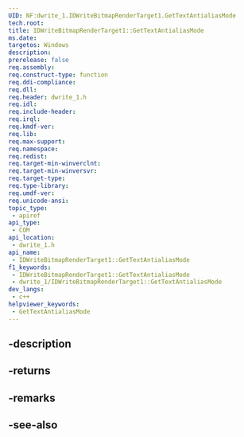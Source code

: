 ```yaml
---
UID: NF:dwrite_1.IDWriteBitmapRenderTarget1.GetTextAntialiasMode
tech.root: 
title: IDWriteBitmapRenderTarget1::GetTextAntialiasMode
ms.date: 
targetos: Windows
description: 
prerelease: false
req.assembly: 
req.construct-type: function
req.ddi-compliance: 
req.dll: 
req.header: dwrite_1.h
req.idl: 
req.include-header: 
req.irql: 
req.kmdf-ver: 
req.lib: 
req.max-support: 
req.namespace: 
req.redist: 
req.target-min-winverclnt: 
req.target-min-winversvr: 
req.target-type: 
req.type-library: 
req.umdf-ver: 
req.unicode-ansi: 
topic_type:
 - apiref
api_type:
 - COM
api_location:
 - dwrite_1.h
api_name:
 - IDWriteBitmapRenderTarget1::GetTextAntialiasMode
f1_keywords:
 - IDWriteBitmapRenderTarget1::GetTextAntialiasMode
 - dwrite_1/IDWriteBitmapRenderTarget1::GetTextAntialiasMode
dev_langs:
 - c++
helpviewer_keywords:
 - GetTextAntialiasMode
---
```


## -description

## -returns

## -remarks

## -see-also


